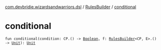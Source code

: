 [com.devbridie.wizardsandwarriors.dsl](../index.md) / [RulesBuilder](index.md) / [conditional](.)

# conditional

`fun conditional(condition: CP.() -> `[`Boolean`](https://kotlinlang.org/api/latest/jvm/stdlib/kotlin/-boolean/index.html)`, f: `[`RulesBuilder`](index.md)`<CP, E>.() -> `[`Unit`](https://kotlinlang.org/api/latest/jvm/stdlib/kotlin/-unit/index.html)`): `[`Unit`](https://kotlinlang.org/api/latest/jvm/stdlib/kotlin/-unit/index.html)